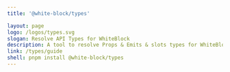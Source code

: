 ```yaml
---
title: '@white-block/types'

layout: page
logo: /logos/types.svg 
slogan: Resolve API Types for WhiteBlock
description: A tool to resolve Props & Emits & slots types for WhiteBlock
link: /types/guide
shell: pnpm install @white-block/types
---
```



